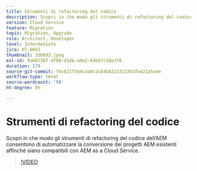 ```yaml
---
title: Strumenti di refactoring del codice
description: Scopri in che modo gli strumenti di refactoring del codice dell’AEM consentono di automatizzare la conversione dei progetti AEM esistenti affinché siano compatibili con AEM as a Cloud Service.
version: Cloud Service
feature: Migration
topic: Migration, Upgrade
role: Architect, Developer
level: Intermediate
jira: KT-8662
thumbnail: 336693.jpeg
exl-id: 9a607307-4f00-41db-a9e2-64bd7c18e3f8
duration: 179
source-git-commit: f4c621f3a9caa8c2c64b8323312343fe421a5aee
workflow-type: tm+mt
source-wordcount: '50'
ht-degree: 0%

---
```


# Strumenti di refactoring del codice

Scopri in che modo gli strumenti di refactoring del codice dell’AEM consentono di automatizzare la conversione dei progetti AEM esistenti affinché siano compatibili con AEM as a Cloud Service.

>[!VIDEO](https://video.tv.adobe.com/v/336693?quality=12&learn=on)
